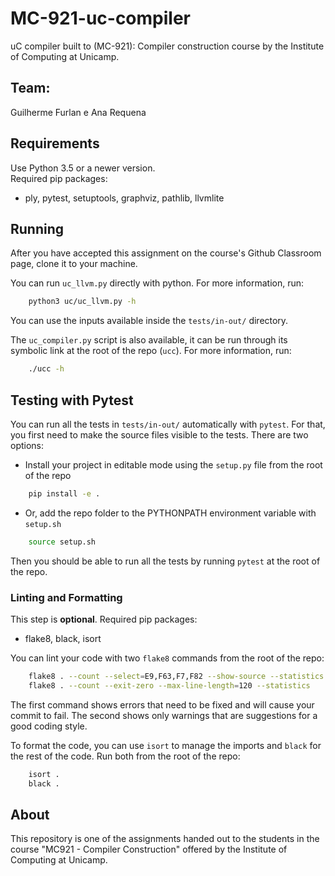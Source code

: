 # MC-921-uc-compiler
uC compiler built to (MC-921): Compiler construction course  by the Institute of Computing at Unicamp.

## Team:
Guilherme Furlan e Ana Requena

## Requirements

Use Python 3.5 or a newer version.    
Required pip packages:
- ply, pytest, setuptools, graphviz, pathlib, llvmlite

## Running

After you have accepted this assignment on the course's Github Classroom page,
clone it to your machine.

You can run `uc_llvm.py` directly with python. For more information, run:
```sh
    python3 uc/uc_llvm.py -h
```
You can use the inputs available inside
the `tests/in-out/` directory.

The `uc_compiler.py` script is also available, it can be run through its
symbolic link at the root of the repo (`ucc`). For more information, run:
```sh
    ./ucc -h
```

## Testing with Pytest

You can run all the tests in `tests/in-out/` automatically with `pytest`. For
that, you first need to make the source files visible to the tests. There are
two options:
- Install your project in editable mode using the `setup.py` file from the root
  of the repo
```sh
    pip install -e .
```
- Or, add the repo folder to the PYTHONPATH environment variable with `setup.sh`
```sh
    source setup.sh
```

Then you should be able to run all the tests by running `pytest` at the root
of the repo.

### Linting and Formatting

This step is **optional**. Required pip packages:
- flake8, black, isort

You can lint your code with two `flake8` commands from the root of the repo:
```sh
    flake8 . --count --select=E9,F63,F7,F82 --show-source --statistics
    flake8 . --count --exit-zero --max-line-length=120 --statistics
```

The first command shows errors that need to be fixed and will cause your
commit to fail. The second shows only warnings that are suggestions for
a good coding style.

To format the code, you can use `isort` to manage the imports and `black`
for the rest of the code. Run both from the root of the repo:
```sh
    isort .
    black .
```

## About

This repository is one of the assignments handed out to the students in the course
"MC921 - Compiler Construction" offered by the Institute of
Computing at Unicamp.
